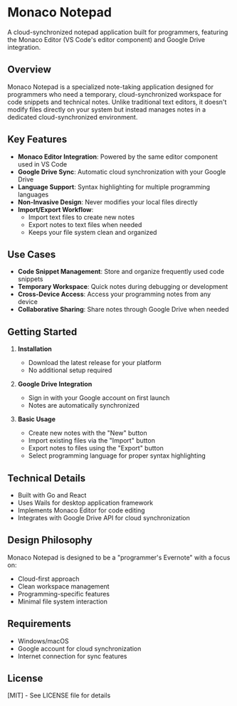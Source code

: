 # Monaco Notepad

A cloud-synchronized notepad application built for programmers, featuring the Monaco Editor (VS Code's editor component) and Google Drive integration.

## Overview

Monaco Notepad is a specialized note-taking application designed for programmers who need a temporary, cloud-synchronized workspace for code snippets and technical notes. Unlike traditional text editors, it doesn't modify files directly on your system but instead manages notes in a dedicated cloud-synchronized environment.

## Key Features

- **Monaco Editor Integration**: Powered by the same editor component used in VS Code
- **Google Drive Sync**: Automatic cloud synchronization with your Google Drive
- **Language Support**: Syntax highlighting for multiple programming languages
- **Non-Invasive Design**: Never modifies your local files directly
- **Import/Export Workflow**:
  - Import text files to create new notes
  - Export notes to text files when needed
  - Keeps your file system clean and organized

## Use Cases

- **Code Snippet Management**: Store and organize frequently used code snippets
- **Temporary Workspace**: Quick notes during debugging or development
- **Cross-Device Access**: Access your programming notes from any device
- **Collaborative Sharing**: Share notes through Google Drive when needed

## Getting Started

1. **Installation**

   - Download the latest release for your platform
   - No additional setup required

2. **Google Drive Integration**

   - Sign in with your Google account on first launch
   - Notes are automatically synchronized

3. **Basic Usage**
   - Create new notes with the "New" button
   - Import existing files via the "Import" button
   - Export notes to files using the "Export" button
   - Select programming language for proper syntax highlighting

## Technical Details

- Built with Go and React
- Uses Wails for desktop application framework
- Implements Monaco Editor for code editing
- Integrates with Google Drive API for cloud synchronization

## Design Philosophy

Monaco Notepad is designed to be a "programmer's Evernote" with a focus on:

- Cloud-first approach
- Clean workspace management
- Programming-specific features
- Minimal file system interaction

## Requirements

- Windows/macOS
- Google account for cloud synchronization
- Internet connection for sync features

## License

[MIT] - See LICENSE file for details
